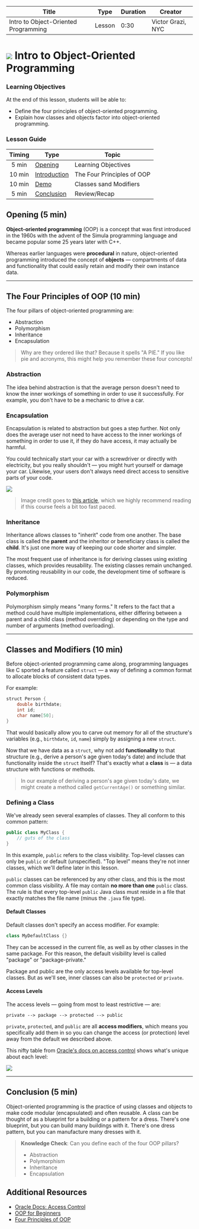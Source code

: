 | Title | Type | Duration | Creator |
| --- | -- | -- | --- |
| Intro to Object-Oriented Programming | Lesson | 0:30 | Victor Grazi, NYC |

# ![](https://ga-dash.s3.amazonaws.com/production/assets/logo-9f88ae6c9c3871690e33280fcf557f33.png) Intro to Object-Oriented Programming

### Learning Objectives

At the end of this lesson, students will be able to:
- Define the four principles of object-oriented programming.
- Explain how classes and objects factor into object-oriented programming.

### Lesson Guide

| Timing  | Type  | Topic  |
|:-:|---|---|
| 5 min  | [Opening](#opening-5-min)  | Learning Objectives |
| 10 min  | [Introduction](#the-four-principles-of-oop-10-min)  | The Four Principles of OOP |
| 10 min  | [Demo](#classes-and-modifiers-10-min)  | Classes sand Modifiers |
| 5 min  | [Conclusion](#conclusion-5-min)  | Review/Recap |

## Opening (5 min)

**Object-oriented programming** (OOP) is a concept that was first introduced in the 1960s with the advent of the Simula programming language and became popular some 25 years later with C++.

Whereas earlier languages were **procedural** in nature, object-oriented programming introduced the concept of **objects** — compartments of data and functionality that could easily retain and modify their own instance data.

-----

## The Four Principles of OOP (10 min)

The four pillars of object-oriented programming are:

* Abstraction
* Polymorphism
* Inheritance
* Encapsulation

> Why are they ordered like that? Because it spells "A PIE." If you like pie and acronyms, this might help you remember these four concepts!

### Abstraction

The idea behind abstraction is that the average person doesn't need to know the inner workings of something in order to use it successfully. For example, you don't have to be a mechanic to drive a car.

### Encapsulation

Encapsulation is related to abstraction but goes a step further. Not only does the average user not need to have access to the inner workings of something in order to use it, if they do have access, it may actually be harmful.

You could technically start your car with a screwdriver or directly with electricity, but you really shouldn't — you might hurt yourself or damage your car. Likewise, your users don't always need direct access to sensitive parts of your code.

![](https://res.cloudinary.com/briezh/image/upload/v1560812857/bike-brakes_pvfblg.jpg)

> Image credit goes to [this article](https://dev.to/charanrajgolla/beginners-guide---object-oriented-programming), which we highly recommend reading if this course feels a bit too fast paced.

### Inheritance

Inheritance allows classes to "inherit" code from one another. The base class is called the **parent** and the inheritor or beneficiary class is called the **child**. It's just one more way of keeping our code shorter and simpler.

The most frequent use of inheritance is for deriving classes using existing classes, which provides reusability. The existing classes remain unchanged. By promoting reusability in our code, the development time of software is reduced.

### Polymorphism

Polymorphism simply means "many forms." It refers to the fact that a method could have multiple implementations, either differing between a parent and a child class (method overriding) or depending on the type and number of arguments (method overloading).

----

## Classes and Modifiers (10 min)

Before object-oriented programming came along, programming languages like C sported a feature called `struct` — a way of defining a common format to allocate blocks of consistent data types.
 
For example:

```java
struct Person { 
    double birthdate;
    int id; 
    char name[50];
} 
```

That would basically allow you to carve out memory for all of the structure's variables (e.g., `birthdate`, `id`, `name`) simply by assigning a new `struct`.

Now that we have data as a `struct`, why not add **functionality** to that structure (e.g., derive a person's age given today's date) and include that functionality inside the `struct` itself? That's exactly what a **class** is — a data structure with functions or methods.

> In our example of deriving a person's age given today's date, we might create a method called `getCurrentAge()` or something similar.

### Defining a Class

We've already seen several examples of classes. They all conform to this common pattern:

```java
public class MyClass {
    // guts of the class
}
```

In this example, `public` refers to the class visibility. Top-level classes can only be `public` or default (unspecified). "Top level" means they're not inner classes, which we'll define later in this lesson.

`public` classes can be referenced by any other class, and this is the most common class visibility. A file may contain **no more than one** `public` class. The rule is that every top-level `public` Java class must reside in a file that exactly matches the file name (minus the `.java` file type). 

#### Default Classes

Default classes don't specify an access modifier. For example:

```java
class MyDefaultClass {}
```

They can be accessed in the current file, as well as by other classes in the same package. For this reason, the default visibility level is called "package" or "package-private."

Package and public are the only access levels available for top-level classes. But as we'll see, inner classes can also be `protected` or `private`.

#### Access Levels

The access levels — going from most to least restrictive — are:

```
private --> package --> protected --> public
```

`private`, `protected`, and `public` are all **access modifiers**, which means you specifically add them in so you can change the access (or protection) level away from the default we described above.

This nifty table from [Oracle's docs on access control](https://docs.oracle.com/javase/tutorial/java/javaOO/accesscontrol.html) shows what's unique about each level:

![](https://res.cloudinary.com/briezh/image/upload/v1560810976/Screen_Shot_2019-06-17_at_3.35.38_PM_fq9ffm.png)

----

## Conclusion (5 min)

Object-oriented programming is the practice of using classes and objects to make code modular (encapsulated) and often reusable. A class can be thought of as a blueprint for a building or a pattern for a dress. There's one blueprint, but you can build many buildings with it. There's one dress pattern, but you can manufacture many dresses with it.

> **Knowledge Check**: Can you define each of the four OOP pillars?
> - Abstraction
> - Polymorphism
> - Inheritance
> - Encapsulation

## Additional Resources

* [Oracle Docs: Access Control](https://docs.oracle.com/javase/tutorial/java/javaOO/accesscontrol.html)
* [OOP for Beginners](https://dev.to/charanrajgolla/beginners-guide---object-oriented-programming)
* [Four Principles of OOP](https://medium.com/@cancerian0684/what-are-four-basic-principles-of-object-oriented-programming-645af8b43727)



